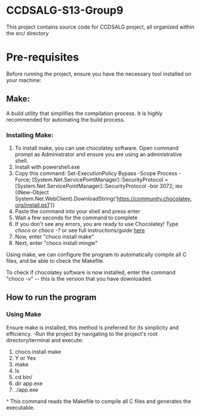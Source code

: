 # CCDSALG-S13-Group9
This project contains source code for CCDSALG project, all organized within the src/ directory

# Pre-requisites
Before running the project, ensure you have the necessary tool installed on your machine:
## Make:
A build utility that simplifies the compilation process. It is highly recommended for automating the build process.
### Installing Make:
1. To install make, you can use chocolatey software. Open command prompt as Administrator and ensure you are using an administrative shell.
2. Install with powershell.exe
3. Copy this command: Set-ExecutionPolicy Bypass -Scope Process -Force; [System.Net.ServicePointManager]::SecurityProtocol = [System.Net.ServicePointManager]::SecurityProtocol -bor 3072; iex ((New-Object System.Net.WebClient).DownloadString('https://community.chocolatey.org/install.ps1'))
4. Paste the command into your shell and press enter
5. Wait a few seconds for the command to complete
6. If you don't see any errors, you are ready to use Chocolatey! Type *choco* or *choco -?* or see full instructions/guide [here]([https://gnuwin32.sourceforge.net/packages/make.htm](https://chocolatey.org/install))
7. Now, enter "choco install make"
8. Next, enter "choco install mingw"

Using make, we can configure the program to automatically compile all C files, and be able to check the Makefile. 

To check if chocolatey software is now installed, enter the command "choco -v" -- this is the version that you have downloaded.

## How to run the program
### Using Make
Ensure make is installed, this method is preferred for its simplicity and efficiency.
-Run the project by navigating to the project's root directory/terminal and execute:
1. choco install make
2. Y or Yes
3. make
4. ls
5. cd bin/
6. dir app.exe
7. ./app.exe

^ This command reads the Makefile to compile all C files and generates the executable.
